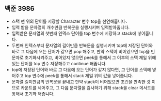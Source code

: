 ## 백준 3986
- 스택 맨 위의 단어를 저장할 Character 변수 top을 선언해줍니다.
- 입력 받을 문자열의 개수만큼 반복문을 실행시키며 입력받아줍니다.
- 입력받은 문자열의 첫번째 인덱스 단어를 top 변수에 저장하고 stack에 넣어줍니다.
- 두번째 인덱스부터 문자열의 길이만큼 반복문을 실행시키며 top에 저장된 단어와 바로 그 다음에 오는 단어가 같으면 pop 해주고, 만약 스택이 비어있으면 top을 빈 문자로 초기화시켜주고, 비어있지 않으면 peek를 통해서 그 이후의 스택 제일 위에 있는 단어를 top 변수 저장해주고 continue 해줍니다.
- top에 저장된 단어와 바로 그 다음에 오는 단어가 같지 않다면, 그 단어를 스택에 넣어주고 top 변수에 peek를 통해서 stack 제일 위의 값을 넣어줍니다.
- 문자열 길이만큼의 반복문을 끝내고 만약 stack이 비어있으면 조건을 만족한 것 이므로 카운트를 세어주고, 그 다음 문자열을 검사하기 위해 stack을 clear 메서드를 통해서 초기화 해줍니다.
